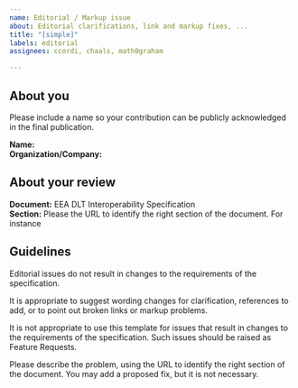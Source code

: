 ```yaml
---
name: Editorial / Markup issue
about: Editorial clarifications, link and markup fixes, ...
title: "[simple]"
labels: editorial
assignees: ccordi, chaals, math0graham

---
```


## About you

Please include a name so your contribution can be publicly acknowledged in the final publication.

**Name:** </br>
**Organization/Company:**</br>

## About your review

**Document:** EEA DLT Interoperability Specification</br>
**Section:** Please the URL to identify the right section of the document. For instance </br>


## Guidelines

Editorial issues do not result in changes to the requirements of the specification.

It is appropriate to suggest wording changes for clarification, references to add, or to point out broken links or markup problems.

It is not appropriate to use this template for issues that result in changes to the requirements of the specification. Such issues should be raised as Feature Requests.

Please describe the problem, using the URL to identify the right section of the document. You may add a proposed fix, but it is not necessary.



